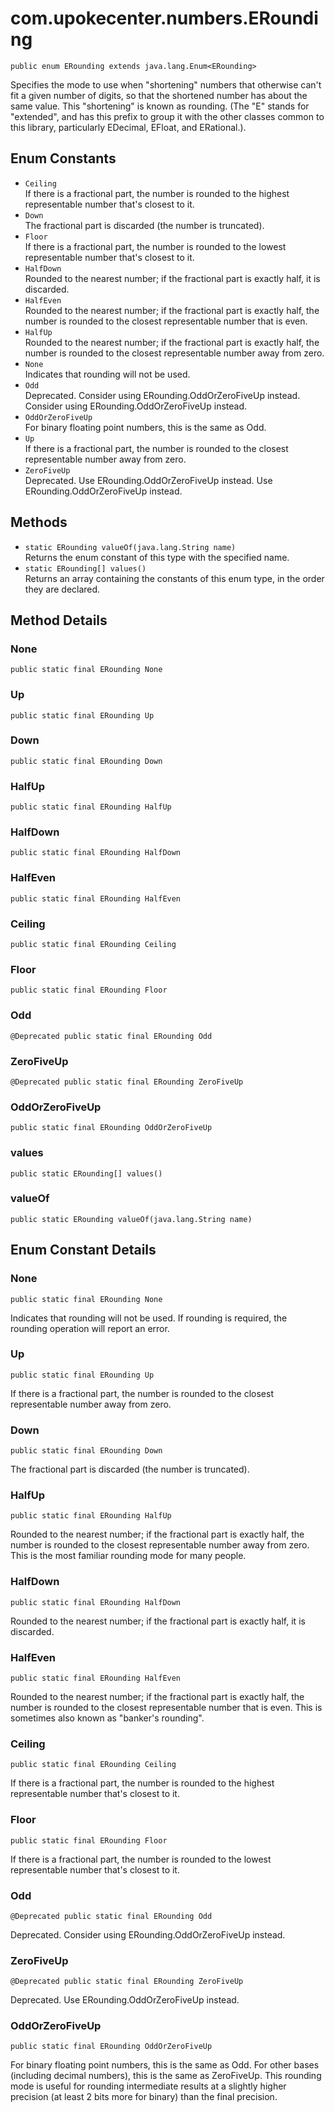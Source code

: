 # com.upokecenter.numbers.ERounding

    public enum ERounding extends java.lang.Enum<ERounding>

Specifies the mode to use when "shortening" numbers that otherwise can't fit
 a given number of digits, so that the shortened number has about the
  same value. This "shortening" is known as rounding. (The "E" stands
  for "extended", and has this prefix to group it with the other classes
 common to this library, particularly EDecimal, EFloat, and
 ERational.).

## Enum Constants

* `Ceiling`<br>
 If there is a fractional part, the number is rounded to the highest
 representable number that's closest to it.
* `Down`<br>
 The fractional part is discarded (the number is truncated).
* `Floor`<br>
 If there is a fractional part, the number is rounded to the lowest
 representable number that's closest to it.
* `HalfDown`<br>
 Rounded to the nearest number; if the fractional part is exactly half, it is
 discarded.
* `HalfEven`<br>
 Rounded to the nearest number; if the fractional part is exactly half, the
 number is rounded to the closest representable number that is even.
* `HalfUp`<br>
 Rounded to the nearest number; if the fractional part is exactly half, the
 number is rounded to the closest representable number away from
 zero.
* `None`<br>
 Indicates that rounding will not be used.
* `Odd`<br>
 Deprecated.
Consider using ERounding.OddOrZeroFiveUp instead.
 Consider using ERounding.OddOrZeroFiveUp instead.
* `OddOrZeroFiveUp`<br>
 For binary floating point numbers, this is the same as Odd.
* `Up`<br>
 If there is a fractional part, the number is rounded to the closest
 representable number away from zero.
* `ZeroFiveUp`<br>
 Deprecated.
Use ERounding.OddOrZeroFiveUp instead.
 Use ERounding.OddOrZeroFiveUp instead.

## Methods

* `static ERounding valueOf​(java.lang.String name)`<br>
 Returns the enum constant of this type with the specified name.
* `static ERounding[] values()`<br>
 Returns an array containing the constants of this enum type, in
the order they are declared.

## Method Details

### None
    public static final ERounding None
### Up
    public static final ERounding Up
### Down
    public static final ERounding Down
### HalfUp
    public static final ERounding HalfUp
### HalfDown
    public static final ERounding HalfDown
### HalfEven
    public static final ERounding HalfEven
### Ceiling
    public static final ERounding Ceiling
### Floor
    public static final ERounding Floor
### Odd
    @Deprecated public static final ERounding Odd
### ZeroFiveUp
    @Deprecated public static final ERounding ZeroFiveUp
### OddOrZeroFiveUp
    public static final ERounding OddOrZeroFiveUp
### values
    public static ERounding[] values()
### valueOf
    public static ERounding valueOf​(java.lang.String name)
## Enum Constant Details

### None
    public static final ERounding None
Indicates that rounding will not be used. If rounding is required, the
 rounding operation will report an error.
### Up
    public static final ERounding Up
If there is a fractional part, the number is rounded to the closest
 representable number away from zero.
### Down
    public static final ERounding Down
The fractional part is discarded (the number is truncated).
### HalfUp
    public static final ERounding HalfUp
Rounded to the nearest number; if the fractional part is exactly half, the
 number is rounded to the closest representable number away from
 zero. This is the most familiar rounding mode for many people.
### HalfDown
    public static final ERounding HalfDown
Rounded to the nearest number; if the fractional part is exactly half, it is
 discarded.
### HalfEven
    public static final ERounding HalfEven
Rounded to the nearest number; if the fractional part is exactly half, the
 number is rounded to the closest representable number that is even.
  This is sometimes also known as "banker's rounding".
### Ceiling
    public static final ERounding Ceiling
If there is a fractional part, the number is rounded to the highest
 representable number that's closest to it.
### Floor
    public static final ERounding Floor
If there is a fractional part, the number is rounded to the lowest
 representable number that's closest to it.
### Odd
    @Deprecated public static final ERounding Odd
Deprecated.
Consider using ERounding.OddOrZeroFiveUp instead.

### ZeroFiveUp
    @Deprecated public static final ERounding ZeroFiveUp
Deprecated.
Use ERounding.OddOrZeroFiveUp instead.

### OddOrZeroFiveUp
    public static final ERounding OddOrZeroFiveUp
For binary floating point numbers, this is the same as Odd. For other bases
 (including decimal numbers), this is the same as ZeroFiveUp. This
 rounding mode is useful for rounding intermediate results at a
 slightly higher precision (at least 2 bits more for binary) than the
 final precision.
